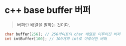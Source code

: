 # c++ base buffer 버퍼

> 버퍼란 배열을 말하는 것이다.

```cpp
char buffer[256]; // 256바이트의 char 배열로 이루어진 버퍼
int intBuffer[100]; // 100개의 int로 이루어진 버퍼
```
